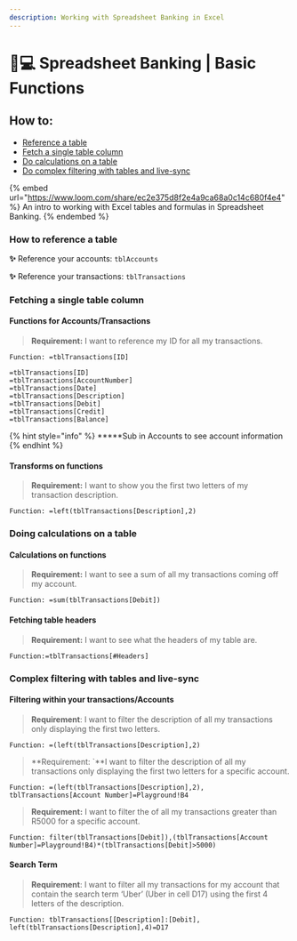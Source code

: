 ```yaml
---
description: Working with Spreadsheet Banking in Excel
---
```


# 👩💻 Spreadsheet Banking | Basic Functions

## How to:

* [Reference a table ](spreadsheet-banking-or-basic-functions.md#how-to-reference-a-table)
* [Fetch a single table column ](spreadsheet-banking-or-basic-functions.md#fetching-a-single-table-column)
* [Do calculations on a table ](spreadsheet-banking-or-basic-functions.md#doing-calculations-on-a-table)
* [Do complex filtering with tables and live-sync](spreadsheet-banking-or-basic-functions.md#complex-filtering-with-tables-and-live-sync)

{% embed url="https://www.loom.com/share/ec2e375d8f2e4a9ca68a0c14c680f4e4" %}
An intro to working with Excel tables and formulas in Spreadsheet Banking.
{% endembed %}

### **How to reference a table**

**✨** Reference your accounts: `tblAccounts`&#x20;

**✨** Reference your transactions: `tblTransactions`

### **Fetching a single table column**

#### Functions for Accounts/Transactions

> **Requirement:** I want to reference my ID for all my transactions.

```
Function: =tblTransactions[ID]

=tblTransactions[ID]
=tblTransactions[AccountNumber]
=tblTransactions[Date]
=tblTransactions[Description]
=tblTransactions[Debit]
=tblTransactions[Credit]
=tblTransactions[Balance]
```

{% hint style="info" %}
**\***Sub in Accounts to see account information
{% endhint %}

#### **Transforms on functions**

> **Requirement:** I want to show you the first two letters of my transaction description.

```
Function: =left(tblTransactions[Description],2)
```

### **Doing calculations on a table**

#### **Calculations on functions**

> **Requirement:** I want to see a sum of all my transactions coming off my account.

```
Function: =sum(tblTransactions[Debit])
```

#### **Fetching table headers**

> **Requirement:** I want to see what the headers of my table are.

```
Function:=tblTransactions[#Headers]
```

### **Complex filtering with tables and live-sync**

#### **Filtering within your transactions/Accounts**

> **Requirement**: I want to filter the description of all my transactions only displaying the first two letters.

```
Function: =(left(tblTransactions[Description],2)
```

> **Requirement: \`**I want to filter the description of all my transactions only displaying the first two letters for a specific account.

```
Function: =(left(tblTransactions[Description],2), tblTransactions[Account Number]=Playground!B4
```

> **Requirement:** I want to filter the of all my transactions greater than R5000 for a specific account.

```
Function: filter(tblTransactions[Debit]),(tblTransactions[Account Number]=Playground!B4)*(tblTransactions[Debit]>5000)
```

#### **Search Term**

> **Requirement**: I want to filter all my transactions for my account that contain the search term ‘Uber’ (Uber in cell D17) using the first 4 letters of the description.

```
Function: tblTransactions[[Description]:[Debit], left(tblTransactions[Description],4)=D17
```

